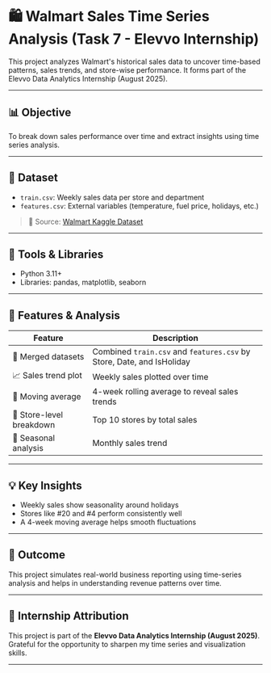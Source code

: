 # 🛍️ Walmart Sales Time Series Analysis (Task 7 - Elevvo Internship)

This project analyzes Walmart's historical sales data to uncover time-based patterns, sales trends, and store-wise performance. It forms part of the Elevvo Data Analytics Internship (August 2025).

---

## 📊 Objective

To break down sales performance over time and extract insights using time series analysis.

---

## 📁 Dataset

- `train.csv`: Weekly sales data per store and department
- `features.csv`: External variables (temperature, fuel price, holidays, etc.)

> 📌 Source: [Walmart Kaggle Dataset](https://www.kaggle.com/c/walmart-sales-forecasting/data)

---

## 🔧 Tools & Libraries

- Python 3.11+
- Libraries: pandas, matplotlib, seaborn

---

## 🧪 Features & Analysis

| Feature                     | Description                                                                 |
|-----------------------------|-----------------------------------------------------------------------------|
| 🧮 Merged datasets           | Combined `train.csv` and `features.csv` by Store, Date, and IsHoliday        |
| 📈 Sales trend plot          | Weekly sales plotted over time                                              |
| 🔁 Moving average            | 4-week rolling average to reveal sales trends                               |
| 🏬 Store-level breakdown     | Top 10 stores by total sales                                                |
| 📅 Seasonal analysis         | Monthly sales trend                                                         |

---


## 💡 Key Insights

- Weekly sales show seasonality around holidays
- Stores like #20 and #4 perform consistently well
- A 4-week moving average helps smooth fluctuations

---

## 🎯 Outcome

This project simulates real-world business reporting using time-series analysis and helps in understanding revenue patterns over time.

---

## 🌟 Internship Attribution

This project is part of the **Elevvo Data Analytics Internship (August 2025)**.  
Grateful for the opportunity to sharpen my time series and visualization skills.

---


